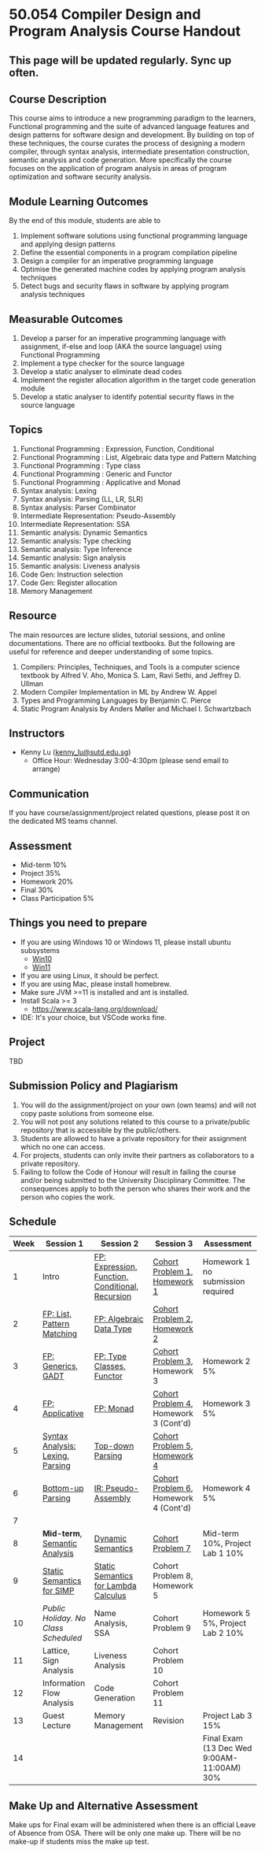 # 50.054 Compiler Design and Program Analysis Course Handout

## This page will be updated regularly. Sync up often.

## Course Description

This course aims to introduce a new programming paradigm to the learners, Functional programming and the suite of advanced language features and design patterns for software design and development. By building on top of these techniques, the course curates the process of designing a modern compiler, through syntax analysis, intermediate presentation construction, semantic analysis and code generation. More specifically the course focuses on the application of program analysis in areas of program optimization and software security analysis. 


## Module Learning Outcomes

By the end of this module, students are able to
1. Implement software solutions using functional programming language and applying design patterns
1. Define the essential components in a program compilation pipeline
1. Design a compiler for an imperative programming language
1. Optimise the generated machine codes by applying program analysis techniques
1. Detect bugs and security flaws in software by applying program analysis techniques


## Measurable Outcomes

1. Develop a parser for an imperative programming language with assignment, if-else and loop (AKA the source language) using Functional Programming
1. Implement a type checker for the source language
1. Develop a static analyser to eliminate dead codes
1. Implement the register allocation algorithm in the target code generation module
1. Develop a static analyser to identify potential security flaws in the source language


## Topics
1. Functional Programming : Expression, Function, Conditional
1. Functional Programming : List, Algebraic data type and Pattern Matching
1. Functional Programming : Type class
1. Functional Programming : Generic and Functor
1. Functional Programming : Applicative and Monad
1. Syntax analysis: Lexing
1. Syntax analysis: Parsing (LL, LR, SLR)
1. Syntax analysis: Parser Combinator
1. Intermediate Representation: Pseudo-Assembly
1. Intermediate Representation: SSA
1. Semantic analysis: Dynamic Semantics
1. Semantic analysis: Type checking
1. Semantic analysis: Type Inference
1. Semantic analysis: Sign analysis
1. Semantic analysis: Liveness analysis 
1. Code Gen: Instruction selection
1. Code Gen: Register allocation
1. Memory Management


## Resource 

The main resources are lecture slides, tutorial sessions, and online documentations. There are no official textbooks. But the following are useful for reference and deeper understanding of some topics.

1. Compilers: Principles, Techniques, and Tools is a computer science textbook by Alfred V. Aho, Monica S. Lam, Ravi Sethi, and Jeffrey D. Ullman
1. Modern Compiler Implementation in ML by Andrew W. Appel
1. Types and Programming Languages by Benjamin C. Pierce
1. Static Program Analysis by Anders Møller and Michael I. Schwartzbach



## Instructors


* Kenny Lu (kenny_lu@sutd.edu.sg) 
  * Office Hour: Wednesday 3:00-4:30pm (please send email to arrange)


## Communication

If you have course/assignment/project related questions, please post it on the dedicated MS teams channel.

## Assessment

* Mid-term 10%
* Project 35%
* Homework 20%
* Final 30%
* Class Participation 5%

## Things you need to prepare

* If you are using Windows 10 or Windows 11, please install ubuntu subsystems
    * [Win10](https://ubuntu.com/tutorials/install-ubuntu-on-wsl2-on-windows-10#1-overview)
    * [Win11](https://ubuntu.com/tutorials/install-ubuntu-on-wsl2-on-windows-11-with-gui-support#1-overview)
* If you are using Linux, it should be perfect.
* If you are using Mac, please install homebrew.
* Make sure JVM >=11 is installed and ant is installed.
* Install Scala >= 3
  * https://www.scala-lang.org/download/
* IDE: It's your choice, but VSCode works fine.


## Project

TBD


## Submission Policy and Plagiarism
1. You will do the assignment/project on your own (own teams) and will not copy paste solutions from someone else.
1. You will not post any solutions related to this course to a private/public repository that is accessible by the public/others.
1. Students are allowed to have a private repository for their assignment which no one can access. 
1. For projects, students can only invite their partners as collaborators to a private repository.
1. Failing to follow the Code of Honour will result in failing the course and/or being submitted to the University Disciplinary Committee. The consequences apply to both the person who shares their work and the person who copies the work.

## Schedule
| Week | Session 1 | Session 2 | Session 3 | Assessment |
|---|---|---|---|---|
| 1 | Intro | [FP: Expression, Function, Conditional, Recursion](./fp_intro.md) | [Cohort Problem 1](https://github.com/50054-2023-fall/cohort_probs/tree/main/fp_intro), [Homework 1](https://github.com/50054-2023-fall/homework/tree/main/fp_intro) | Homework 1 no submission required | 
| 2 | [FP: List, Pattern Matching](./fp_scala.md) | [FP: Algebraic Data Type](./fp_scala.md) | [Cohort Problem 2](https://github.com/50054-2023-fall/cohort_probs/tree/main/fp_scala), [Homework 2](https://github.com/50054-2023-fall/homework/tree/main/fp_scala) |  |
| 3 | [FP: Generics, GADT](./fp_scala_poly.md) | [FP: Type Classes, Functor](./fp_scala_poly.md) | [Cohort Problem 3](https://github.com/50054-2023-fall/cohort_probs/tree/main/fp_scala_poly), Homework 3 | Homework 2 5% |
| 4 | [FP: Applicative](./fp_applicative_monad.md) | [FP: Monad](./fp_applicative_monad.md) |  [Cohort Problem 4](https://github.com/50054-2023-fall/cohort_probs/tree/main/fp_applicative_monad), Homework 3 (Cont'd) | Homework 3 5% |
| 5 | [Syntax Analysis: Lexing, Parsing](./syntax_analysis.md) | [Top-down Parsing](./syntax_analysis.md) | [Cohort Problem 5](https://github.com/50054-2023-fall/cohort_probs/tree/main/syntax_analysis), [Homework 4](https://github.com/50054-2023-fall/homework/tree/main/fp_syntax_analysis) |  |
| 6 | [Bottom-up Parsing](./syntax_analysis.md) | [IR: Pseudo-Assembly](./ir_pseudo_assembly.md) | [Cohort Problem 6](https://github.com/50054-2023-fall/cohort_probs/tree/main/syntax_analysis_2_pseudo_ir), Homework 4 (Cont'd) | Homework 4 5% | 
| 7 |  |  |  | 
| 8 | **Mid-term**, [Semantic Analysis](./semantic_analysis.md)| [Dynamic Semantics](./dynamic_semantics.md) | [Cohort Problem 7](https://github.com/50054-2023-fall/cohort_probs/tree/main/dynamic_semantics) | Mid-term 10%, Project Lab 1 10% |
| 9 | [Static Semantics for SIMP](./static_semantics.md) | [Static Semantics for Lambda Calculus](./static_semantics_2.md) | Cohort Problem 8, Homework 5 |  |
| 10 | *Public Holiday. No Class Scheduled* | Name Analysis, SSA |  Cohort Problem 9 | Homework 5 5%, Project Lab 2 10% | 
| 11 | Lattice, Sign Analysis  | Liveness Analysis | Cohort Problem 10 |  |  | 
| 12 | Information Flow Analysis | Code Generation | Cohort Problem 11  |  |
| 13 | Guest Lecture | Memory Management | Revision | Project Lab 3 15% |  |
| 14 | |  |  |Final Exam (13 Dec Wed 9:00AM-11:00AM) 30%|


 

## Make Up and Alternative Assessment
Make ups for Final exam will be administered when there is an official Leave of Absence from OSA. There will be only one make up. There will be no make-up if students miss the make up test. 







